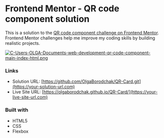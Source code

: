# Frontend Mentor - QR code component solution

This is a solution to the [QR code component challenge on Frontend Mentor](https://www.frontendmentor.io/challenges/qr-code-component-iux_sIO_H). Frontend Mentor challenges help me improve my coding skills by building realistic projects. 

[![C-Users-OLGA-Documents-web-development-qr-code-component-main-index-html.png](https://i.postimg.cc/pTXzCzNP/C-Users-OLGA-Documents-web-development-qr-code-component-main-index-html.png)](https://postimg.cc/cK2v4K4z)

### Links

- Solution URL: [https://github.com/OlgaBorodchak/QR-Card.git](https://your-solution-url.com)
- Live Site URL: [https://olgaborodchak.github.io/QR-Card/](https://your-live-site-url.com)

### Built with

- HTML5
- CSS
- Flexbox
